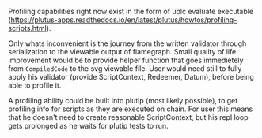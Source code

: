 Profiling capabilities right now exist in the form of uplc evaluate executable (https://plutus-apps.readthedocs.io/en/latest/plutus/howtos/profiling-scripts.html).

Only whats inconvenient is the journey from the written validator through serialization to the viewable output of flamegraph. 
Small quality of life improvement would be to provide helper function that goes immedietely from `CompiledCode` to the svg viewable file.
User would need still to fully apply his validator (provide ScriptContext, Redeemer, Datum), before being able to profile it.

A profiling ability could be built into plutip (most likely possible), to get profiling info for scripts as they are executed on chain. For user this means that he doesn't need to create reasonable ScriptContext, but his repl loop gets prolonged as he waits for plutip tests to run.
